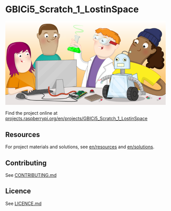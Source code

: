 # GBICi5_Scratch_1_LostinSpace

![GBICi5_Scratch_1_LostinSpace](banner.png)

Find the project online at [projects.raspberrypi.org/en/projects/GBICi5_Scratch_1_LostinSpace](https://projects.raspberrypi.org/en/projects/GBICi5_Scratch_1_LostinSpace)

## Resources
For project materials and solutions, see [en/resources](https://github.com/raspberrypilearning/GBICi5_Scratch_1_LostinSpace/tree/master/en/resources) and [en/solutions](https://github.com/raspberrypilearning/GBICi5_Scratch_1_LostinSpace/tree/master/en/solutions).

## Contributing
See [CONTRIBUTING.md](CONTRIBUTING.md)

## Licence
 See [LICENCE.md](LICENCE.md)
